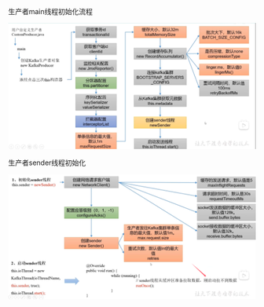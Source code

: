 生产者main线程初始化流程

![image-20250101114749666](images/1.生产者main线程初始化.png)

生产者sender线程初始化

![image-20250101115009178](images/2.生产者sender线程初始化.png)





